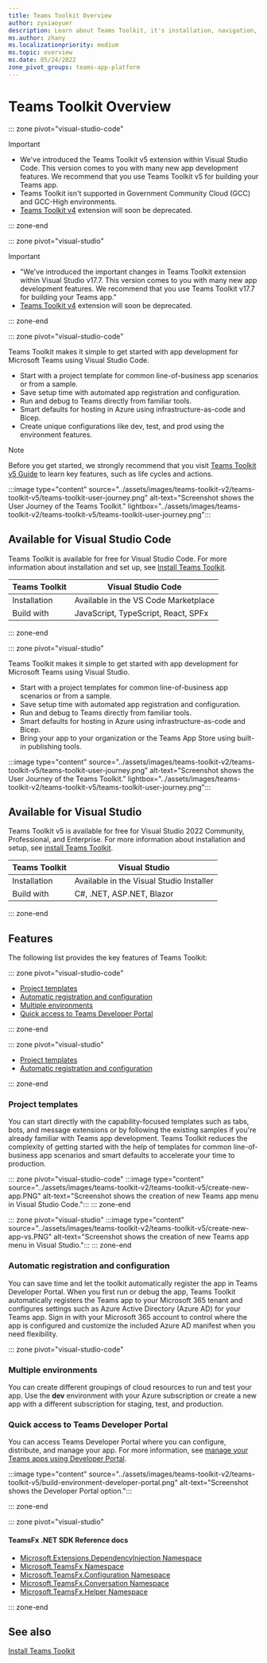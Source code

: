 ```yaml
---
title: Teams Toolkit Overview
author: zyxiaoyuer
description: Learn about Teams Toolkit, it's installation, navigation, and user journey. Teams Toolkit is available for Visual Studio code and Visual Studio.
ms.author: zhany
ms.localizationpriority: medium
ms.topic: overview
ms.date: 05/24/2022
zone_pivot_groups: teams-app-platform
---
```


# Teams Toolkit Overview

::: zone pivot="visual-studio-code"

> [!IMPORTANT]
>
> * We've introduced the Teams Toolkit v5 extension within Visual Studio Code. This version comes to you with many new app development features. We recommend that you use Teams Toolkit v5 for building your Teams app.
> * Teams Toolkit isn't supported in Government Community Cloud (GCC) and GCC-High environments.
> * [Teams Toolkit v4](toolkit-v4/teams-toolkit-fundamentals-v4.md) extension will soon be deprecated.

::: zone-end

::: zone pivot="visual-studio"

> [!IMPORTANT]
>
> * "We've introduced the important changes in Teams Toolkit extension within Visual Studio v17.7. This version comes to you with many new app development features. We recommend that you use Teams Toolkit v17.7 for building your Teams app." 
> * [Teams Toolkit v4](toolkit-v4/teams-toolkit-fundamentals-v4.md) extension will soon be deprecated.

::: zone-end

::: zone pivot="visual-studio-code"

Teams Toolkit makes it simple to get started with app development for Microsoft Teams using Visual Studio Code.

* Start with a project template for common line-of-business app scenarios or from a sample.
* Save setup time with automated app registration and configuration.
* Run and debug to Teams directly from familiar tools.
* Smart defaults for hosting in Azure using infrastructure-as-code and Bicep.
* Create unique configurations like dev, test, and prod using the environment features.

> [!NOTE]
> Before you get started, we strongly recommend that you visit [Teams Toolkit v5 Guide](https://aka.ms/teamsfx-v5.0-guide) to learn key features, such as life cycles and actions.

:::image type="content" source="../assets/images/teams-toolkit-v2/teams-toolkit-v5/teams-toolkit-user-journey.png" alt-text="Screenshot shows the User Journey of the Teams Toolkit." lightbox="../assets/images/teams-toolkit-v2/teams-toolkit-v5/teams-toolkit-user-journey.png":::

## Available for Visual Studio Code

Teams Toolkit is available for free for Visual Studio Code. For more information about installation and set up, see [Install Teams Toolkit](./install-Teams-Toolkit.md).

| Teams Toolkit | Visual Studio Code |
| - | ------------------ |
| Installation | Available in the VS Code Marketplace |
| Build with | JavaScript, TypeScript, React, SPFx |

::: zone-end

::: zone pivot="visual-studio"

Teams Toolkit makes it simple to get started with app development for Microsoft Teams using Visual Studio.

* Start with a project templates for common line-of-business app scenarios or from a sample.
* Save setup time with automated app registration and configuration.
* Run and debug to Teams directly from familiar tools.
* Smart defaults for hosting in Azure using infrastructure-as-code and Bicep.
* Bring your app to your organization or the Teams App Store using built-in publishing tools.

:::image type="content" source="../assets/images/teams-toolkit-v2/teams-toolkit-v5/teams-toolkit-user-journey.png" alt-text="Screenshot shows the User Journey of the Teams Toolkit." lightbox="../assets/images/teams-toolkit-v2/teams-toolkit-v5/teams-toolkit-user-journey.png":::

## Available for Visual Studio

Teams Toolkit v5 is available for free for Visual Studio 2022 Community, Professional, and Enterprise. For more information about installation and setup, see [install Teams Toolkit](./install-Teams-Toolkit.md).

| Teams Toolkit | Visual Studio |
| - | ------------- |
| Installation | Available in the Visual Studio Installer |
| Build with | C#, .NET, ASP.NET, Blazor |

::: zone-end

## Features

The following list provides the key features of Teams Toolkit:

::: zone pivot="visual-studio-code"

* [Project templates](#project-templates)
* [Automatic registration and configuration](#automatic-registration-and-configuration)
* [Multiple environments](#multiple-environments)
* [Quick access to Teams Developer Portal](#quick-access-to-teams-developer-portal)

::: zone-end

::: zone pivot="visual-studio"

* [Project templates](#project-templates)
* [Automatic registration and configuration](#automatic-registration-and-configuration)

::: zone-end

### Project templates

You can start directly with the capability-focused templates such as tabs, bots, and message extensions or by following the existing samples if you're already familiar with Teams app development. Teams Toolkit reduces the complexity of getting started with the help of templates for common line-of-business app scenarios and smart defaults to accelerate your time to production.

::: zone pivot="visual-studio-code"
:::image type="content" source="../assets/images/teams-toolkit-v2/teams-toolkit-v5/create-new-app.PNG" alt-text="Screenshot shows the creation of new Teams app menu in Visual Studio Code.":::
::: zone-end

::: zone pivot="visual-studio"
:::image type="content" source="../assets/images/teams-toolkit-v2/teams-toolkit-v5/create-new-app-vs.PNG" alt-text="Screenshot shows the creation of new Teams app menu in Visual Studio.":::
::: zone-end

### Automatic registration and configuration

You can save time and let the toolkit automatically register the app in Teams Developer Portal. When you first run or debug the app, Teams Toolkit automatically registers the Teams app to your Microsoft 365 tenant and configures settings such as Azure Active Directory (Azure AD) for your Teams app. Sign in with your Microsoft 365 account to control where the app is configured and customize the included Azure AD manifest when you need flexibility.

::: zone pivot="visual-studio-code"

### Multiple environments

You can create different groupings of cloud resources to run and test your app. Use the **dev** environment with your Azure subscription or create a new app with a different subscription for staging, test, and production.

### Quick access to Teams Developer Portal

You can access Teams Developer Portal where you can configure, distribute, and manage your app. For more information, see [manage your Teams apps using Developer Portal](../concepts/build-and-test/manage-your-apps-in-developer-portal.md).

:::image type="content" source="../assets/images/teams-toolkit-v2/teams-toolkit-v5/build-environment-developer-portal.png" alt-text="Screenshot shows the Developer Portal option.":::

::: zone-end

::: zone pivot="visual-studio"

#### TeamsFx .NET SDK Reference docs

* [Microsoft.Extensions.DependencyInjection Namespace](/../dotnet/api/Microsoft.Extensions.DependencyInjection)
* [Microsoft.TeamsFx Namespace](/../dotnet/api/Microsoft.TeamsFx)
* [Microsoft.TeamsFx.Configuration Namespace](/../dotnet/api/Microsoft.TeamsFx.Configuration)
* [Microsoft.TeamsFx.Conversation Namespace](/../dotnet/api/Microsoft.TeamsFx.Conversation)
* [Microsoft.TeamsFx.Helper Namespace](/../dotnet/api/Microsoft.TeamsFx.Helper)

::: zone-end

## See also

[Install Teams Toolkit](install-Teams-Toolkit.md)
